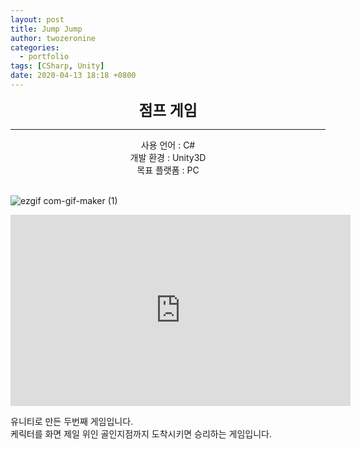 ```yaml
---
layout: post
title: Jump Jump
author: twozeronine
categories:
  - portfolio
tags: [CSharp, Unity]
date: 2020-04-13 18:18 +0800
---
```


<center>
<span style=
"font-size:170%;
font-weight:bold">
점프 게임
</span>
</center>

---

<center>사용 언어 : C#</center>
<center>개발 환경 : Unity3D</center>
<center>목표 플랫폼 : PC</center>
<br/>

![ezgif com-gif-maker (1)](https://user-images.githubusercontent.com/67315288/124347890-d1fd4500-dc21-11eb-9d15-759be2d41c53.gif)

<iframe width="544" height="306" src="https://www.youtube.com/embed/MMjJkL1vlWk" title="YouTube video player" frameborder="0" allow="accelerometer; autoplay; clipboard-write; encrypted-media; gyroscope; picture-in-picture" allowfullscreen></iframe>

유니티로 만든 두번째 게임입니다.  
케릭터를 화면 제일 위인 골인지점까지 도착시키면 승리하는 게임입니다.
